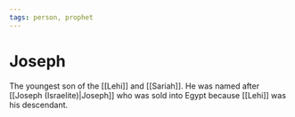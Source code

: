 ```yaml
---
tags: person, prophet
---
```

# Joseph
The youngest son of the [[Lehi]] and [[Sariah]].  He was named after [[Joseph (Israelite)|Joseph]] who was sold into Egypt because [[Lehi]] was his descendant.